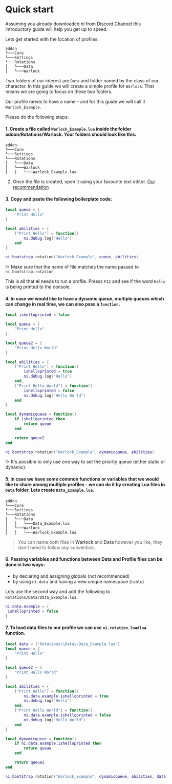 # Quick start

Assuming you already downloaded ni from [Discord Channel](https://discord.gg/mBdcX5) this introductory guide will help you get up to speed.

Lets get started with the location of profiles.

```
addon
└───Core
└───Settings
└───Rotations
│	└───Data
│	└───Warlock
```

Two folders of our interest are `Data` and folder named by the class of our character. In this guide we will create a simple profile for `Warlock`. That means we are going to focus on these two folders.

Our profile needs to have a name - and for this guide we will call it `Warlock_Example`.

Please do the following steps:

#### 1. Create a file called `Warlock_Example.lua` inside the folder addon/Rotations/Warlock. Your folders should look like this:

```
addon
└───Core
└───Settings
└───Rotations
│	└───Data
│	└───Warlock
│	│	└───Warlock_Example.lua
```

2. Once the file is created, open it using your favourite text editor. [Our recommendation](getting-started/faq.md#which-text-editor-to-use)

#### 3. Copy and paste the following boilerplate code:

```lua
local queue = {
	"Print Hello"
}

local abilities = {
	["Print Hello"] = function()
		ni.debug.log("Hello")
	end
}

ni.bootstrap.rotation("Warlock_Example", queue, abilities)
```

!> Make sure that the name of file matches the name passed to `ni.bootstrap.rotation`

This is all that **ni** needs to run a profile. Presss `F12` and see if the word `Hello` is being printed to the console.

#### 4. In case we would like to have a dynamic queue, multiple queues which can change in real time, we can also pass a `function`.

```lua
local ishelloprinted = false

local queue = {
	"Print Hello"
}

local queue2 = {
	"Print Hello World"
}

local abilities = {
	["Print Hello"] = function()
		ishelloprinted = true
		ni.debug.log("Hello")
	end,
	["Print Hello World"] = function()
		ishelloprinted = false
		ni.debug.log("Hello World")
	end
}

local dynamicqueue = function()
	if ishelloprinted then
		return queue
	end

	return queue2
end

ni.bootstrap.rotation("Warlock_Example", dynamicqueue, abilities)
```

!> It's possible to only use one way to set the priority queue (either static or dynamic).

#### 5. In case we have some common functions or variables that we would like to share among multiple profiles - we can do it by creating Lua files in `Data` folder. Lets create `Data_Example.lua`.

```
addon
└───Core
└───Settings
└───Rotations
│	└───Data
│	│	└───Data_Example.lua
│	└───Warlock
│	│	└───Warlock_Example.lua
```

> You can name both files in **Warlock** and **Data** however you like, they don't need to follow any convention.

#### 6. Passing variables and functions between Data and Profile files can be done in two ways:

- by declaring and assigning globals (not recommended)
- by using `ni.data` and having a new unique namespace (`table`)

Lets use the second way and add the following to `Rotations/Data/Data_Example.lua`.

```lua
ni.data.example = {
 ishelloprinted = false
}
```

#### 7. To load data files to our profile we can use `ni.rotation.loadlua` function.

```lua
local data = {"Rotations\\Data\\Data_Example.lua"}
local queue = {
	"Print Hello"
}

local queue2 = {
	"Print Hello World"
}

local abilities = {
	["Print Hello"] = function()
		ni.data.example.ishelloprinted = true
		ni.debug.log("Hello")
	end,
	["Print Hello World"] = function()
		ni.data.example.ishelloprinted = false
		ni.debug.log("Hello World")
	end
}

local dynamicqueue = function()
	if ni.data.example.ishelloprinted then
		return queue
	end

	return queue2
end

ni.bootstrap.rotation("Warlock_Example", dynamicqueue, abilities, data)
```
